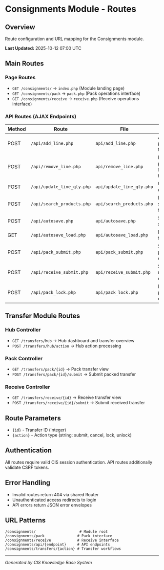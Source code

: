 # Consignments Module - Routes

## Overview
Route configuration and URL mapping for the Consignments module.

**Last Updated:** 2025-10-12 07:00 UTC

## Main Routes

### Page Routes
- `GET /consignments/` → `index.php` (Module landing page)
- `GET /consignments/pack` → `pack.php` (Pack operations interface)
- `GET /consignments/receive` → `receive.php` (Receive operations interface)

### API Routes (AJAX Endpoints)
| Method | Route | File | Purpose |
|--------|-------|------|---------|
| POST | `/api/add_line.php` | `api/add_line.php` | Add product line to transfer |
| POST | `/api/remove_line.php` | `api/remove_line.php` | Remove product line from transfer |
| POST | `/api/update_line_qty.php` | `api/update_line_qty.php` | Update line quantity |
| POST | `/api/search_products.php` | `api/search_products.php` | Product search functionality |
| POST | `/api/autosave.php` | `api/autosave.php` | Save form state |
| GET | `/api/autosave_load.php` | `api/autosave_load.php` | Load saved form state |
| POST | `/api/pack_submit.php` | `api/pack_submit.php` | Submit pack operation |
| POST | `/api/receive_submit.php` | `api/receive_submit.php` | Submit receive operation |
| POST | `/api/pack_lock.php` | `api/pack_lock.php` | Lock/unlock pack operation |

## Transfer Module Routes

### Hub Controller
- `GET /transfers/hub` → Hub dashboard and transfer overview
- `POST /transfers/hub/action` → Hub action processing

### Pack Controller  
- `GET /transfers/pack/{id}` → Pack transfer view
- `POST /transfers/pack/{id}/submit` → Submit packed transfer

### Receive Controller
- `GET /transfers/receive/{id}` → Receive transfer view
- `POST /transfers/receive/{id}/submit` → Submit received transfer

## Route Parameters
- `{id}` - Transfer ID (integer)
- `{action}` - Action type (string: submit, cancel, lock, unlock)

## Authentication
All routes require valid CIS session authentication. API routes additionally validate CSRF tokens.

## Error Handling
- Invalid routes return 404 via shared Router
- Unauthenticated access redirects to login
- API errors return JSON error envelopes

## URL Patterns
```
/consignments/                    # Module root
/consignments/pack               # Pack interface  
/consignments/receive            # Receive interface
/consignments/api/{endpoint}     # API endpoints
/consignments/transfers/{action} # Transfer workflows
```

---
*Generated by CIS Knowledge Base System*
